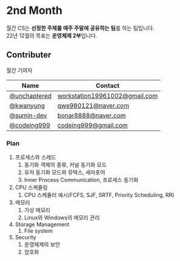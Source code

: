 # 2nd Month

월간 CS는 **선정한 주제를 매주 주말에 공유하는 팀**를 하는 팀입니다. <br>
22년 12월의 목표는 **운영체제 2부**입니다.

## Contributer

월간 기여자

| Name | Contact |
| ---- | ------- |
| [@unchaptered](https://github.com/unchaptered) | workstation19961002@gmail.com |
| [@kwanyung](https://github.com/kwanyung) | qwe980121@naver.com |
| [@sumin-dev](https://github.com/sumin-dev) | bonar8888@naver.com |
| [@codeing999](https://github.com/codeing999) | codeing999@gmail.com |

### Plan

1. 프로세스와 스레드
   1. 동기화 객체의 종류, 커널 동기화 모드
   2. 유저 동기화 모드와 뮤텍스, 세마포어
   3. Inner Process Communication, 프로세스 동기화
2. CPU 스케쥴링
   1. CPU 스케쥴러 예시(FCFS, SJF, SRTF, Priority Scheduling, RR)
3. 메모리
   1. 가상 메모리
   2. Linux와 Windows의 메모리 관리
4. Storage Management
   1. File system
5. Security
   1. 운영체제의 보안
   2. 암호화
